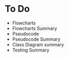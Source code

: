 # To Do

- Flowcharts
- Flowcharts Summary
- Pseudocode
- Pseudocode Summary
- Class Diagram summary
- Testing Summary